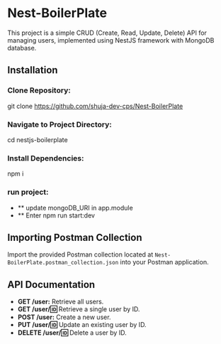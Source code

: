 # Nest-BoilerPlate

This project is a simple CRUD (Create, Read, Update, Delete) API for managing users, implemented using NestJS framework with MongoDB database.

## Installation

### Clone Repository:
git clone https://github.com/shuja-dev-cps/Nest-BoilerPlate


### Navigate to Project Directory:
cd nestjs-boilerplate



### Install Dependencies:
npm i 

### run  project:

- ** update mongoDB_URI in app.module
- ** Enter  npm run start:dev




## Importing Postman Collection

Import the provided Postman collection located at `Nest-BoilerPlate.postman_collection.json` into your Postman application.

## API Documentation

- **GET /user:** Retrieve all users.
- **GET /user/:id:** Retrieve a single user by ID.
- **POST /user:** Create a new user.
- **PUT /user/:id:** Update an existing user by ID.
- **DELETE /user/:id:** Delete a user by ID.




